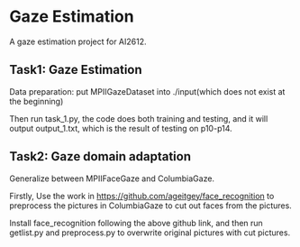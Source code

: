# Gaze Estimation
A gaze estimation project for AI2612.

## Task1: Gaze Estimation
Data preparation: put MPIIGazeDataset into ./input(which does not exist at the beginning)

Then run task_1.py, the code does both training and testing, and it will output output_1.txt, which is the result of testing on p10-p14.

## Task2: Gaze domain adaptation
Generalize between MPIIFaceGaze and ColumbiaGaze. 

Firstly, Use the work in https://github.com/ageitgey/face_recognition to preprocess the pictures in ColumbiaGaze to cut out faces from the pictures.

Install face_recognition following the above github link, and then run getlist.py and preprocess.py to overwrite original pictures with cut pictures.
